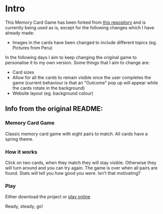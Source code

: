 # Intro

This Memory Card Game has been forked from [this repository](https://github.com/saelsa/memory-card-game) and is currently being used as is, except for the following changes which I have already made:
* Images in the cards have been changed to include different topics (eg. Pictures from Peru)

In the following days I aim to keep changing the original game to personalise it to my own version. Some things that I aim to change are:
* Card sizes
* Allow for all the cards to remain visible once the user completes the game (current behaviour is that an "Outcome" pop up will appear while the cards rotate in the background)
* Website layout (eg. background colour)



## Info from the original README:

### Memory Card Game

Classic memory card game with eight pairs to match. All cards have a spring theme.

### How it works

Click on two cards, when they match they will stay visible. Otherwise they will turn around and you can try again. The game is over when all pairs are found. Stats will tell you how good you were. Isn't that motivating?

### Play 

Either download the project or [play online](https://scinana.github.io/memory-card-game/)

Ready, steady, go!


